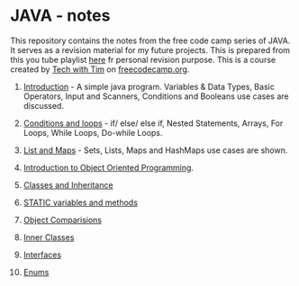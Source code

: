# JAVA - notes
This repository contains the notes from the free code camp series of JAVA. It serves as a revision material for my future projects. This is prepared from this you tube playlist [here](https://www.youtube.com/watch?v=GoXwIVyNvX0&t=2297s) fr personal revision purpose. This is a course created by [Tech with Tim](https://www.youtube.com/channel/UC4JX40jDee_tINbkjycV4Sg) on [freecodecamp.org](https://www.youtube.com/channel/UC8butISFwT-Wl7EV0hUK0BQ).

1. [Introduction](https://github.com/ReboreExplore/learning-java-notes/tree/master/Introduction) - A simple java program. Variables & Data Types, Basic Operators, Input and Scanners, Conditions and Booleans use cases are discussed.

2. [Conditions and loops](https://github.com/ReboreExplore/learning-java-notes/tree/master/Conditions%20%20and%20loops) - if/ else/ else if, Nested Statements, Arrays, For Loops, While Loops, Do-while Loops.

3. [List and Maps](https://github.com/ReboreExplore/learning-java-notes/tree/master/Lists%20and%20Maps) - Sets, Lists, Maps and HashMaps use cases are shown.

4. [Introduction to Object Oriented Programming](https://github.com/ReboreExplore/learning-java-notes/tree/master/Introduction%20to%20OOP).

5. [Classes and Inheritance](https://github.com/ReboreExplore/learning-java-notes/tree/master/Classes_and_Inheritance)

6. [STATIC variables and methods](https://github.com/ReboreExplore/learning-java-notes/tree/master/STATIC%20Methods)

7. [Object Comparisions](https://github.com/ReboreExplore/learning-java-notes/tree/master/Object%20Comparisions)

8. [Inner Classes](https://github.com/ReboreExplore/learning-java-notes/tree/master/Inner%20Classes)

9. [Interfaces](https://github.com/ReboreExplore/learning-java-notes/tree/master/Interfaces)

10. [Enums](https://github.com/ReboreExplore/learning-java-notes/tree/master/Enums)
